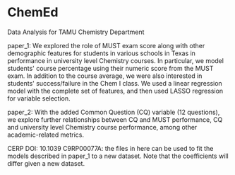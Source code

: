 # ChemEd

Data Analysis for TAMU Chemistry Department

paper_1: We explored the role of MUST exam score along with other demographic
         features for students in various schools in Texas in performance in 
         university level Chemistry courses. In particular, we model students'
         course percentage using their numeric score from the MUST exam. 
         In addition to the course average, we were also interested in 
         students' success/failure in the Chem I class. We used a linear 
         regression model with the complete set of features, and then used 
         LASSO regression for variable selection. 

paper_2: With the added Common Question (CQ) variable (12 questions), we 
         explore further relationships between CQ and MUST performance, CQ 
         and university level Chemistry course performance, among other 
         academic-related metrics.
         
CERP DOI: 10.1039 C9RP00077A: the files in here can be used to fit the models
          described in paper_1 to a new dataset. Note that the coefficients
          will differ given a new dataset. 

